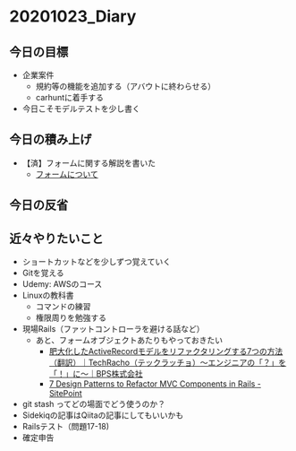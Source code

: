 # 20201023_Diary

## 今日の目標

- 企業案件
  - 規約等の機能を追加する（アバウトに終わらせる）
  - carhuntに着手する
- 今日こそモデルテストを少し書く

## 今日の積み上げ

- 【済】フォームに関する解説を書いた
  - [フォームについて](../99_etc/20201023_form.md)

## 今日の反省

## 近々やりたいこと

- ショートカットなどを少しずつ覚えていく
- Gitを覚える
- Udemy: AWSのコース
- Linuxの教科書
  - コマンドの練習
  - 権限周りを勉強する
- 現場Rails（ファットコントローラを避ける話など）
  - あと、フォームオブジェクトあたりもやっておきたい
    - [肥大化したActiveRecordモデルをリファクタリングする7つの方法（翻訳）｜TechRacho（テックラッチョ）〜エンジニアの「？」を「！」に〜｜BPS株式会社](https://techracho.bpsinc.jp/hachi8833/2013_11_19/14738)
    - [7 Design Patterns to Refactor MVC Components in Rails \- SitePoint](https://www.sitepoint.com/7-design-patterns-to-refactor-mvc-components-in-rails/)
- git stash ってどの場面でどう使うのか？
- Sidekiqの記事はQiitaの記事にしてもいいかも
- Railsテスト（問題17-18)
- 確定申告
